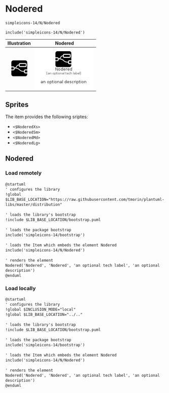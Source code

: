 # Nodered


```text
simpleicons-14/N/Nodered
```

```text
include('simpleicons-14/N/Nodered')
```



| Illustration | Nodered |
| :---: | :---: |
| ![illustration for Illustration](../../simpleicons-14/N/Nodered.png) | ![illustration for Nodered](../../simpleicons-14/N/Nodered.Local.png) |



## Sprites
The item provides the following sriptes:

- `<$NoderedXs>`
- `<$NoderedSm>`
- `<$NoderedMd>`
- `<$NoderedLg>`





## Nodered

### Load remotely
```plantuml
@startuml
' configures the library
!global $LIB_BASE_LOCATION="https://raw.githubusercontent.com/tmorin/plantuml-libs/master/distribution"

' loads the library's bootstrap
!include $LIB_BASE_LOCATION/bootstrap.puml

' loads the package bootstrap
include('simpleicons-14/bootstrap')

' loads the Item which embeds the element Nodered
include('simpleicons-14/N/Nodered')

' renders the element
Nodered('Nodered', 'Nodered', 'an optional tech label', 'an optional description')
@enduml
```

### Load locally
```plantuml
@startuml
' configures the library
!global $INCLUSION_MODE="local"
!global $LIB_BASE_LOCATION="../.."

' loads the library's bootstrap
!include $LIB_BASE_LOCATION/bootstrap.puml

' loads the package bootstrap
include('simpleicons-14/bootstrap')

' loads the Item which embeds the element Nodered
include('simpleicons-14/N/Nodered')

' renders the element
Nodered('Nodered', 'Nodered', 'an optional tech label', 'an optional description')
@enduml
```

